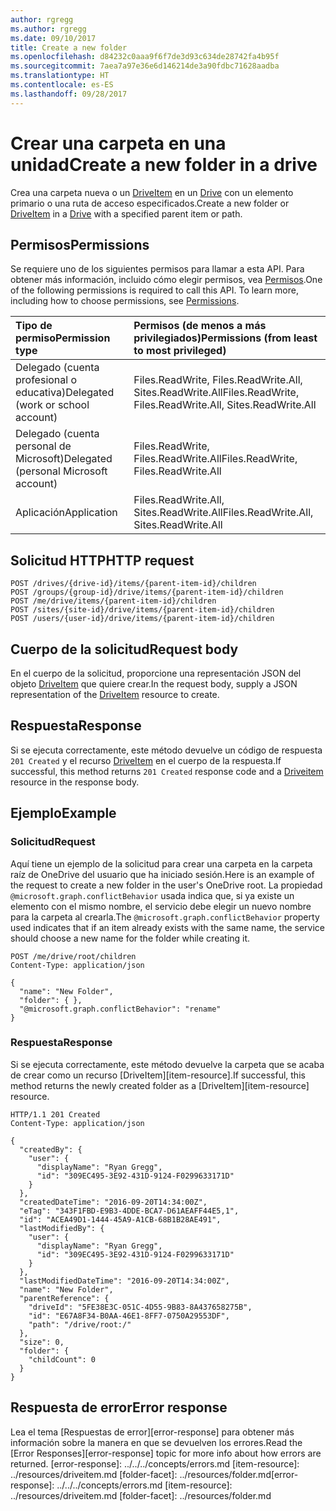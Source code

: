 ```yaml
---
author: rgregg
ms.author: rgregg
ms.date: 09/10/2017
title: Create a new folder
ms.openlocfilehash: d84232c0aaa9f6f7de3d93c634de28742fa4b95f
ms.sourcegitcommit: 7aea7a97e36e6d146214de3a90fdbc71628aadba
ms.translationtype: HT
ms.contentlocale: es-ES
ms.lasthandoff: 09/28/2017
---
```

# <a name="create-a-new-folder-in-a-drive"></a><span data-ttu-id="b5657-102">Crear una carpeta en una unidad</span><span class="sxs-lookup"><span data-stu-id="b5657-102">Create a new folder in a drive</span></span>

<span data-ttu-id="b5657-103">Crea una carpeta nueva o un [DriveItem](../resources/driveitem.md) en un [Drive](../resources/drive.md) con un elemento primario o una ruta de acceso especificados.</span><span class="sxs-lookup"><span data-stu-id="b5657-103">Create a new folder or [DriveItem](../resources/driveitem.md) in a [Drive](../resources/drive.md) with a specified parent item or path.</span></span>

## <a name="permissions"></a><span data-ttu-id="b5657-104">Permisos</span><span class="sxs-lookup"><span data-stu-id="b5657-104">Permissions</span></span>

<span data-ttu-id="b5657-p101">Se requiere uno de los siguientes permisos para llamar a esta API. Para obtener más información, incluido cómo elegir permisos, vea [Permisos](../../../concepts/permissions_reference.md).</span><span class="sxs-lookup"><span data-stu-id="b5657-p101">One of the following permissions is required to call this API. To learn more, including how to choose permissions, see [Permissions](../../../concepts/permissions_reference.md).</span></span>

|<span data-ttu-id="b5657-107">Tipo de permiso</span><span class="sxs-lookup"><span data-stu-id="b5657-107">Permission type</span></span>      | <span data-ttu-id="b5657-108">Permisos (de menos a más privilegiados)</span><span class="sxs-lookup"><span data-stu-id="b5657-108">Permissions (from least to most privileged)</span></span>              |
|:--------------------|:---------------------------------------------------------|
|<span data-ttu-id="b5657-109">Delegado (cuenta profesional o educativa)</span><span class="sxs-lookup"><span data-stu-id="b5657-109">Delegated (work or school account)</span></span> | <span data-ttu-id="b5657-110">Files.ReadWrite, Files.ReadWrite.All, Sites.ReadWrite.All</span><span class="sxs-lookup"><span data-stu-id="b5657-110">Files.ReadWrite, Files.ReadWrite.All, Sites.ReadWrite.All</span></span>    |
|<span data-ttu-id="b5657-111">Delegado (cuenta personal de Microsoft)</span><span class="sxs-lookup"><span data-stu-id="b5657-111">Delegated (personal Microsoft account)</span></span> | <span data-ttu-id="b5657-112">Files.ReadWrite, Files.ReadWrite.All</span><span class="sxs-lookup"><span data-stu-id="b5657-112">Files.ReadWrite, Files.ReadWrite.All</span></span>    |
|<span data-ttu-id="b5657-113">Aplicación</span><span class="sxs-lookup"><span data-stu-id="b5657-113">Application</span></span> | <span data-ttu-id="b5657-114">Files.ReadWrite.All, Sites.ReadWrite.All</span><span class="sxs-lookup"><span data-stu-id="b5657-114">Files.ReadWrite.All, Sites.ReadWrite.All</span></span> |

## <a name="http-request"></a><span data-ttu-id="b5657-115">Solicitud HTTP</span><span class="sxs-lookup"><span data-stu-id="b5657-115">HTTP request</span></span>

<!-- { "blockType": "ignored" } -->

```http
POST /drives/{drive-id}/items/{parent-item-id}/children
POST /groups/{group-id}/drive/items/{parent-item-id}/children
POST /me/drive/items/{parent-item-id}/children
POST /sites/{site-id}/drive/items/{parent-item-id}/children
POST /users/{user-id}/drive/items/{parent-item-id}/children
```

## <a name="request-body"></a><span data-ttu-id="b5657-116">Cuerpo de la solicitud</span><span class="sxs-lookup"><span data-stu-id="b5657-116">Request body</span></span>

<span data-ttu-id="b5657-117">En el cuerpo de la solicitud, proporcione una representación JSON del objeto [DriveItem](../resources/driveitem.md) que quiere crear.</span><span class="sxs-lookup"><span data-stu-id="b5657-117">In the request body, supply a JSON representation of the [DriveItem](../resources/driveitem.md) resource to create.</span></span>

## <a name="response"></a><span data-ttu-id="b5657-118">Respuesta</span><span class="sxs-lookup"><span data-stu-id="b5657-118">Response</span></span>

<span data-ttu-id="b5657-119">Si se ejecuta correctamente, este método devuelve un código de respuesta `201 Created` y el recurso [DriveItem](../resources/driveitem.md) en el cuerpo de la respuesta.</span><span class="sxs-lookup"><span data-stu-id="b5657-119">If successful, this method returns `201 Created` response code and a [Driveitem](../resources/driveitem.md) resource in the response body.</span></span>

## <a name="example"></a><span data-ttu-id="b5657-120">Ejemplo</span><span class="sxs-lookup"><span data-stu-id="b5657-120">Example</span></span>

### <a name="request"></a><span data-ttu-id="b5657-121">Solicitud</span><span class="sxs-lookup"><span data-stu-id="b5657-121">Request</span></span>

<span data-ttu-id="b5657-122">Aquí tiene un ejemplo de la solicitud para crear una carpeta en la carpeta raíz de OneDrive del usuario que ha iniciado sesión.</span><span class="sxs-lookup"><span data-stu-id="b5657-122">Here is an example of the request to create a new folder in the user's OneDrive root.</span></span>
<span data-ttu-id="b5657-123">La propiedad `@microsoft.graph.conflictBehavior` usada indica que, si ya existe un elemento con el mismo nombre, el servicio debe elegir un nuevo nombre para la carpeta al crearla.</span><span class="sxs-lookup"><span data-stu-id="b5657-123">The `@microsoft.graph.conflictBehavior` property used indicates that if an item already exists with the same name, the service should choose a new name for the folder while creating it.</span></span>

<!-- { "blockType": "request", "name": "create-folder", "scopes": "files.readwrite" } -->

```http
POST /me/drive/root/children
Content-Type: application/json

{
  "name": "New Folder",
  "folder": { },
  "@microsoft.graph.conflictBehavior": "rename"
}
```

### <a name="response"></a><span data-ttu-id="b5657-124">Respuesta</span><span class="sxs-lookup"><span data-stu-id="b5657-124">Response</span></span>

<span data-ttu-id="b5657-125">Si se ejecuta correctamente, este método devuelve la carpeta que se acaba de crear como un recurso [DriveItem][item-resource].</span><span class="sxs-lookup"><span data-stu-id="b5657-125">If successful, this method returns the newly created folder as a [DriveItem][item-resource] resource.</span></span>

<!-- { "blockType": "response", "@odata.type": "microsoft.graph.driveItem", "truncated": true } -->

```http
HTTP/1.1 201 Created
Content-Type: application/json

{
  "createdBy": {
    "user": {
      "displayName": "Ryan Gregg",
      "id": "309EC495-3E92-431D-9124-F0299633171D"
    }
  },
  "createdDateTime": "2016-09-20T14:34:00Z",
  "eTag": "343F1FBD-E9B3-4DDE-BCA7-D61AEAFF44E5,1",
  "id": "ACEA49D1-1444-45A9-A1CB-68B1B28AE491",
  "lastModifiedBy": {
    "user": {
      "displayName": "Ryan Gregg",
      "id": "309EC495-3E92-431D-9124-F0299633171D"
    }
  },
  "lastModifiedDateTime": "2016-09-20T14:34:00Z",
  "name": "New Folder",
  "parentReference": {
    "driveId": "5FE38E3C-051C-4D55-9B83-8A437658275B",
    "id": "E67A8F34-B0AA-46E1-8FF7-0750A29553DF",
    "path": "/drive/root:/"
  },
  "size": 0,
  "folder": {
    "childCount": 0
  }
}
```

## <a name="error-response"></a><span data-ttu-id="b5657-126">Respuesta de error</span><span class="sxs-lookup"><span data-stu-id="b5657-126">Error response</span></span>

<span data-ttu-id="b5657-127">Lea el tema [Respuestas de error][error-response] para obtener más información sobre la manera en que se devuelven los errores.</span><span class="sxs-lookup"><span data-stu-id="b5657-127">Read the [Error Responses][error-response] topic for more info about how errors are returned.</span></span>
<span data-ttu-id="b5657-128">[error-response]: ../../../concepts/errors.md [item-resource]: ../resources/driveitem.md [folder-facet]: ../resources/folder.md</span><span class="sxs-lookup"><span data-stu-id="b5657-128">[error-response]: ../../../concepts/errors.md [item-resource]: ../resources/driveitem.md [folder-facet]: ../resources/folder.md</span></span>

<!-- {
  "type": "#page.annotation",
  "description": "Create a folder item in a drive.",
  "keywords": "create,folder,new item",
  "section": "documentation",
  "tocPath": "Items/Create folder"
} -->
